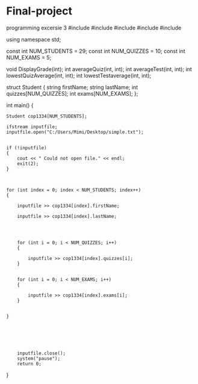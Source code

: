 Final-project
=============

programming excersie 3 
#include <iostream>
#include <string>
#include <fstream>
#include <iomanip>
#include <vector>


using namespace std;

const int NUM_STUDENTS = 29;
const int NUM_QUIZZES = 10;
const int NUM_EXAMS = 5;

void DisplayGrade(int);
int averageQuiz(int, int);
int averageTest(int, int);
int lowestQuizAverage(int, int);
int lowestTestaverage(int, int);




struct Student
{
	string firstName;
	string lastName;
	int quizzes[NUM_QUIZZES];
	int exams[NUM_EXAMS];
};




int main()
{

	Student cop1334[NUM_STUDENTS];

	ifstream inputfile;
	inputfile.open("C:/Users/Mimi/Desktop/simple.txt");


	if (!inputfile)
	{
		cout << " Could not open file." << endl;
		exit(2);
	}



	for (int index = 0; index < NUM_STUDENTS; index++)
	{

		inputfile >> cop1334[index].firstName;

		inputfile >> cop1334[index].lastName;




		for (int i = 0; i < NUM_QUIZZES; i++)
		{

			inputfile >> cop1334[index].quizzes[i];
		}


		for (int i = 0; i < NUM_EXAMS; i++)
		{

			inputfile >> cop1334[index].exams[i];
		}


	}






		inputfile.close();
		system("pause");
		return 0;
}



